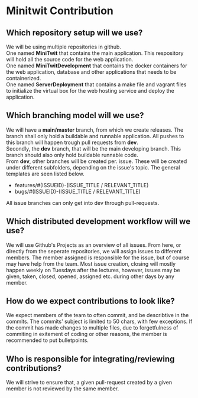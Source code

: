 # Minitwit Contribution

## Which repository setup will we use?
We will be using multiple repositories in github. <br>
One named <b>MiniTwit</b> that contains the main application. This respository will hold all the source code for the web application. <br>
One named <b>MiniTwitDevelopment</b> that contains the docker containers for the web application, database and other applications that needs to be containerized. <br>
One named <b>ServerDeployment</b> that contains a make file and vagrant files to initialize the virtual box for the web hosting service and deploy the application.

## Which branching model will we use?
We will have a <b>main/master</b> branch, from which we create releases. The branch shall only hold a buildable and runnable application. All pushes to this branch will happen trough pull requests from <b>dev</b>.<br>
Secondly, the <b>dev</b> branch, that will be the main developing branch. This branch should also only hold buildable runnable code. <br>
From <b>dev</b>, other branches will be created per. issue. These will be created under different subfolders, depending on the issue's topic. The general templates are seen listed below.
<ul>
    <li>features/#(ISSUEID)-(ISSUE_TITLE / RELEVANT_TITLE)</li>
    <li>bugs/#(ISSUEID)-(ISSUE_TITLE / RELEVANT_TITLE)
</ul>
All issue branches can only get into dev through pull-requests.

## Which distributed development workflow will we use?
We will use Github's Projects as an overview of all issues. From here, or directly from the seperate repositories, we will assign issues to different members. The member assigned is responsible for the issue, but of course may have help from the team. Most issue creation, closing will mostly happen weekly on Tuesdays after the lectures, however, issues may be given, taken, closed, opened, assigned etc. during other days by any member.

## How do we expect contributions to look like?
We expect members of the team to often commit, and be describtive in the commits. The commits' subject is limited to 50 chars, with few exceptions. If the commit has made changes to multiple files, due to forgetfulness of commiting in exitement of coding or other reasons, the member is recommended to put bulletpoints.

## Who is responsible for integrating/reviewing contributions?
We will strive to ensure that, a given pull-request created by a given member is not reviewed by the same member.
